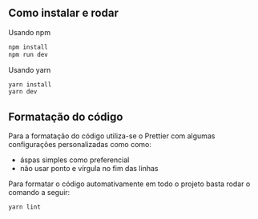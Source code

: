 ## Como instalar e rodar

Usando npm
```bash
npm install
npm run dev
```

Usando yarn
```bash
yarn install
yarn dev
```


## Formatação do código

Para a formatação do código utiliza-se o Prettier com algumas configurações personalizadas
como como:
 - áspas simples como preferencial
 - não usar ponto e vírgula no fim das linhas
 
  
Para formatar o código automativamente em todo o projeto basta rodar o comando a seguir:
```bash
yarn lint
```

